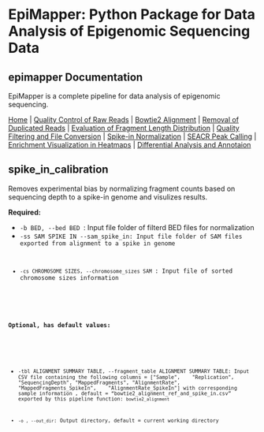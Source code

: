 # EpiMapper: Python Package for Data Analysis of Epigenomic Sequencing Data
## epimapper Documentation

EpiMapper is a complete pipeline for data analysis of epigenomic sequencing.


[Home](index.md) | [Quality Control of Raw Reads](fastqc.md) | [Bowtie2 Alignment](bowtie2_alignment.md) | [Removal of Duplicated Reads](remove_duplicates.md) | [Evaluation of Fragment Length Distribution](fragment_length.md) | [Quality Filtering and File Conversion](filtering.md) | [Spike-in Normalization](spike_in_calibration.md) | [SEACR Peak Calling](peak_calling.md) | [Enrichment Visualization in Heatmaps](heatmaps.md) | [Differential Analysis and Annotaion](differential_analysis.md)


## spike_in_calibration
Removes experimental bias by normalizing fragment counts based on sequencing depth to a spike-in genome and visulizes results.

<p><strong>Required:</strong></p>
<ul>
  <li><code>-b BED, --bed BED </code>: Input file folder of filterd BED files for normalization </li>

  <li><code>-ss SAM SPIKE IN --sam_spike_in: Input file folder of SAM files exported from alignment to a spike in genome </li>

  <li><code>-cs CHROMOSOME SIZES, --chromosome_sizes SAM </code>: Input file of sorted chromosome sizes information </li>

</ul>

<p><strong>Optional, has default values:</strong></p>
<ul>

  <li><code>-tbl ALIGNMENT SUMMARY TABLE, --fragment_table ALIGNMENT SUMMARY TABLE: Input CSV file containing the following columns = ["Sample",	"Replication", "SequencingDepth", "MappedFragments", "AlignmentRate", "MappedFragments_SpikeIn",	"AlignmentRate_SpikeIn"] with corresponding sample information , default = “bowtie2_alignment_ref_and_spike_in.csv” exported by this pipeline function: <code>bowtie2_alignment</code> </li>

  <li><code>-o , --out_dir</code>: Output directory, default = current working directory </li>

</ul>